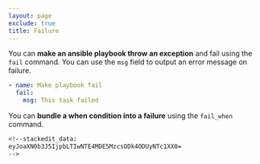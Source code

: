 ```yaml
---
layout: page
exclude: true
title: Failure
---
```


You can **make an ansible playbook throw an exception** and fail using the `fail` command. You can use the `msg` field to output an error message on failure.
```yaml
- name: Make playbook fail
  fail:
    msg: This task failed
```

You can **bundle a when condition into a failure** using the `fail_when` command.
```y
<!--stackedit_data:
eyJoaXN0b3J5IjpbLTIwNTE4MDE5MzcsODk4ODUyNTc1XX0=
-->